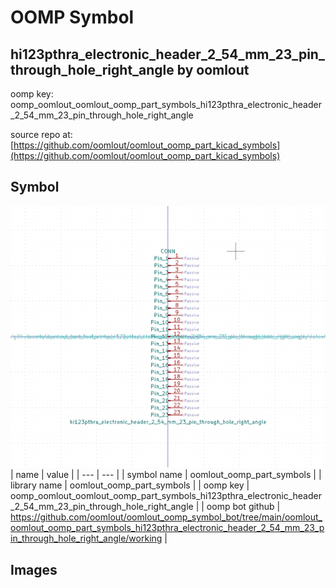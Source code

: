 # OOMP Symbol  
## hi123pthra_electronic_header_2_54_mm_23_pin_through_hole_right_angle  by oomlout  
  
oomp key: oomp_oomlout_oomlout_oomp_part_symbols_hi123pthra_electronic_header_2_54_mm_23_pin_through_hole_right_angle  
  
source repo at: [https://github.com/oomlout/oomlout_oomp_part_kicad_symbols](https://github.com/oomlout/oomlout_oomp_part_kicad_symbols)  
## Symbol  
  
[![working.png](working_600.png)](working.png)  
| name | value | 
| --- | --- | 
| symbol name | oomlout_oomp_part_symbols | 
| library name | oomlout_oomp_part_symbols | 
| oomp key | oomp_oomlout_oomlout_oomp_part_symbols_hi123pthra_electronic_header_2_54_mm_23_pin_through_hole_right_angle | 
| oomp bot github | https://github.com/oomlout/oomlout_oomp_symbol_bot/tree/main/oomlout_oomlout_oomp_part_symbols_hi123pthra_electronic_header_2_54_mm_23_pin_through_hole_right_angle/working | 
## Images  
